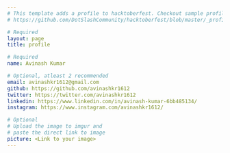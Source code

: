 ```yaml
---
# This template adds a profile to hacktoberfest. Checkout sample profile at
# https://github.com/DotSlashCommunity/hacktoberfest/blob/master/_profile/ksdme.md

# Required
layout: page
title: profile

# Required
name: Avinash Kumar

# Optional, atleast 2 recommended
email: avinashkr1612@gmail.com
github: https://github.com/avinashkr1612 
twitter: https://twitter.com/avinashkr1612
linkedin: https://www.linkedin.com/in/avinash-kumar-6bb485134/
instagram: https://www.instagram.com/avinashkr1612/

# Optional
# Upload the image to imgur and
# paste the direct link to image
picture: <Link to your image>
---
```


